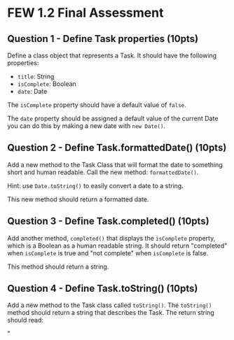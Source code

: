 # FEW 1.2 Final Assessment 

## Question 1 - Define Task properties (10pts)

Define a class object that represents a Task. It should have the following properties: 

- `title`: String
- `isComplete`: Boolean
- `date`: Date

The `isComplete` property should have a default value of `false`. 

The `date` property should be assigned a default value of the current Date you can do this by making a new date with `new Date()`.

## Question 2 - Define Task.formattedDate() (10pts)

Add a new method to the Task Class that will format the date to something short and human readable. Call the new method: `formattedDate()`. 

Hint: use `Date.toString()` to easily convert a date to a string.

This new method should return a formatted date. 

## Question 3 - Define Task.completed() (10pts)

Add another method, `completed()` that displays the `isComplete` property, which is a Boolean as a human readable string. It should return "completed" when `isComplete` is true and "not complete" when `isComplete` is false. 

This method should return a string. 

## Question 4 - Define Task.toString() (10pts)

Add a new method to the Task class called `toString()`. The `toString()` method should return a string that describes the Task. The return string should read: 

"<title> | <formattedDate> | <completed>"
	
For example calling `toString()` on a task might return the following string: 

"Feed cat Wed | Jul 28 1993 | not complete"

## Question 5 - Define TaskList (10pts)

Your next job is to write a class that will manage an array of Tasks, call this new class: TaskList. TaskList should define a property: `tasks`, which will hold an array of Tasks. 

- tasks: Array 

## Question 6 - Define TaskList.addTask() (10pts)

Add a method to TaskList that adds tasks to the list. Call the new method: `addTask()`. This method should create a new task and add it to the tasks array. The method must accept the title, date, and isCompleted params. 

## Question 7 - Define TaskList.showTasks() (10pts)

The TaskList needs a method to display the list of tasks. Name this new method `showTasks()`. This method should loop through the array of tasks and call `toString()` on each and print the string returned to the console. 

## Question 8 - Adding some Tasks (10pts)

Use the code below to add some tasks to your TaskList. Copy and paste this into the top your document. 

Notice some of the sample data is missing dates or isCompleted properties. Your code should take of these situations with default values when they occur. 

```JavaScript
const taskData = [
	{ title: 'Feed cat', date: '11/17/19' },
	{ title: 'Call mom' },
	{ title: 'Practice JS', isCompleted: false },
	{ title: 'Bake Cake', date: '3/3/19', isCompleted: true }
]
```

Loop through the array of objects above and add a new task to your TaskList for each item. 

## Question 9 - Display Tasks (10pts)

Call `showTasks()` on your task list to display all of the tasks. The tasks should display in the console something like: 

```
Feed cat | Nov 17 2019 | not complete 
Call mom | Mar 4 2019 | not complete
Practice JS | Mar 4 2019 | not complete
Bake Cake | Mar 3 2019 | completed
```

## Question 10 - Show completed/not completed tasks (10pts)

Add a new method to the TaskList called `showCompleted()`. This method should take a Bool as a parameter. When the 

Add a method `showCompleted(completion)` this method takes a boolean `completion`, when true it displays all of the completed tasks false and it shows the not completed tasks. The method should loop through the list and call `toString()` on each task that matches the completion param. 

# Total 100pts








